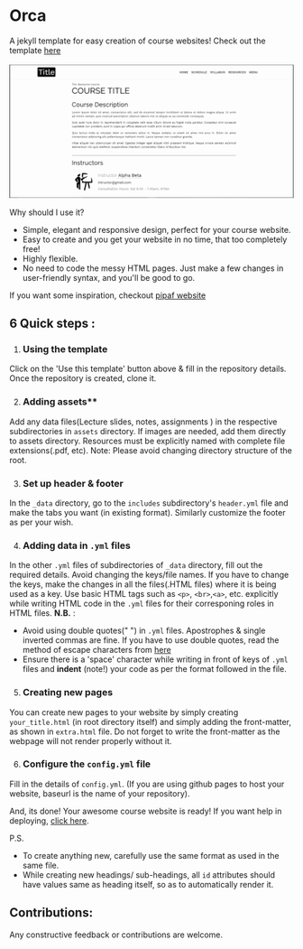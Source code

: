 # Orca
A jekyll template for easy creation of course websites! Check out the template [here][website] 
<br><br>
![alt text](assets/orca.jpg)


Why should I use it?

* Simple, elegant and responsive design, perfect for your course website.
* Easy to create and you get your website in no time, that too completely free!
* Highly flexible.
* No need to code the messy HTML pages. Just make a few changes in user-friendly syntax, and you'll be good to go.

If you want some inspiration, checkout [pipaf website][pipaf]

## 6 Quick steps :

1. ### Using the template 
 Click on the 'Use this template' button above & fill in the repository details. Once the repository is created, clone it.  

2. ### Adding assets**
 Add any data files(Lecture slides, notes, assignments ) in the respective subdirectories in `assets` directory. If images are needed, add them directly to assets directory. 
 Resources must be explicitly named with complete file extensions(.pdf, etc).
Note: Please avoid changing directory structure of the root.

3. ### Set up header & footer
 In the `_data` directory, go to the `includes` subdirectory's `header.yml` file and make the tabs you want (in existing format). Similarly customize the footer as per your wish.

4. ### Adding data in `.yml` files
 In the other `.yml` files of subdirectories of `_data` directory, fill out the required details. Avoid changing the keys/file names. If you have to change the keys, make the changes in all the files(.HTML files) where it is being used as a key.
 Use basic HTML tags such as `<p>`, `<br>`,`<a>`, etc. explicitly while writing HTML code in the `.yml` files for their corresponing roles in HTML files.
**N.B.** :
* Avoid using double quotes(" ") in `.yml` files. Apostrophes & single inverted commas are fine. If you have to use double quotes, read the method of escape characters from [here][jekyll-qoutes]
* Ensure there is a 'space' character while writing in front of keys of `.yml` files and **indent** (note!) your code as per the format followed in the file.

5. ### Creating new pages
 You can create new pages to your website by simply creating `your_title.html` (in root directory itself) and simply adding the front-matter, as shown in `extra.html` file. Do not forget to write the front-matter as the webpage will not render properly without it.

6. ### Configure the `config.yml` file
 Fill in the details of `config.yml`. (If you are using github pages to host your website, baseurl is the name of your repository).


And, its done! Your awesome course website is ready! If you want help in deploying, [click here][deploy].

P.S.
* To create anything new, carefully use the same format as used in the same file.
* While creating new headings/ sub-headings, all `id` attributes should have values same as heading itself, so as to automatically render it.

## Contributions:
Any constructive feedback or contributions are welcome.

[jekyll-qoutes]: https://talk.jekyllrb.com/t/how-to-use-single-quote-and-double-quote-as-part-of-title-without-escaping/2705
[website]: https://atharva-chandak.github.io/orca_web_template/

[pipaf]: https://p-paf.github.io/
[deploy]: https://jekyllrb.com/docs/deployment/third-party/